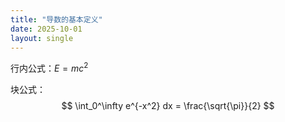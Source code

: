 ```yaml
---
title: "导数的基本定义"
date: 2025-10-01
layout: single
---
```



行内公式：$E = mc^2$

块公式：
$$
\int_0^\infty e^{-x^2} dx = \frac{\sqrt{\pi}}{2}
$$